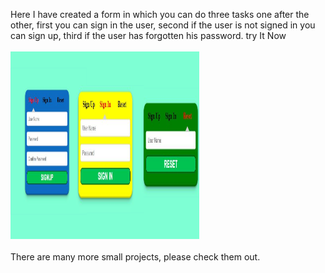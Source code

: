 Here I have created a form in which you can do three tasks one after the other, first you can sign in the user, second if the user is not signed in you can sign up, third if the user has forgotten his password. try It Now
<br>
<br>
<img src="https://github.com/Milesh01/JavaScript-Small-Projects/blob/main/SignUp%20%2C%20SignIn%20%2C%20Forget%20Form/Untitled.png" alt="SignIn Form" height="300px" width="60%">
<br>
<br>
There are many more small projects, please check them out.
